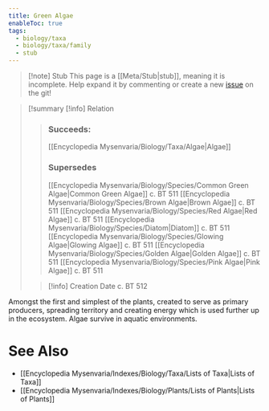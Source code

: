 ```yaml
---
title: Green Algae
enableToc: true
tags:
  - biology/taxa
  - biology/taxa/family
  - stub
---
```


> [!note] Stub
> This page is a [[Meta/Stub|stub]], meaning it is incomplete. Help expand it by commenting or create a new [issue](https://github.com/RagtimeGal/quartz--encyclopedia-mysenvaria/issues/new/choose) on the git!


> [!summary[](Meta/Stubs.md) [!info] Relation
> > ### Succeeds:
> > [[Encyclopedia Mysenvaria/Biology/Taxa/Algae|Algae]]
> > ### Supersedes 
> > [[Encyclopedia Mysenvaria/Biology/Species/Common Green Algae|Common Green Algae]] c. BT 511
> > [[Encyclopedia Mysenvaria/Biology/Species/Brown Algae|Brown Algae]] c. BT 511
> > [[Encyclopedia Mysenvaria/Biology/Species/Red Algae|Red Algae]] c. BT 511
> > [[Encyclopedia Mysenvaria/Biology/Species/Diatom|Diatom]] c. BT 511
> > [[Encyclopedia Mysenvaria/Biology/Species/Glowing Algae|Glowing Algae]] c. BT 511
> > [[Encyclopedia Mysenvaria/Biology/Species/Golden Algae|Golden Algae]] c. BT 511
> > [[Encyclopedia Mysenvaria/Biology/Species/Pink Algae|Pink Algae]] c. BT 511
>
> > [!info] Creation Date
> > c. BT 512

Amongst the first and simplest of the plants, created to serve as primary producers, spreading territory and creating energy which is used further up in the ecosystem. Algae survive in aquatic environments.

# See Also
- [[Encyclopedia Mysenvaria/Indexes/Biology/Taxa/Lists of Taxa|Lists of Taxa]]
- [[Encyclopedia Mysenvaria/Indexes/Biology/Plants/Lists of Plants|Lists of Plants]]

